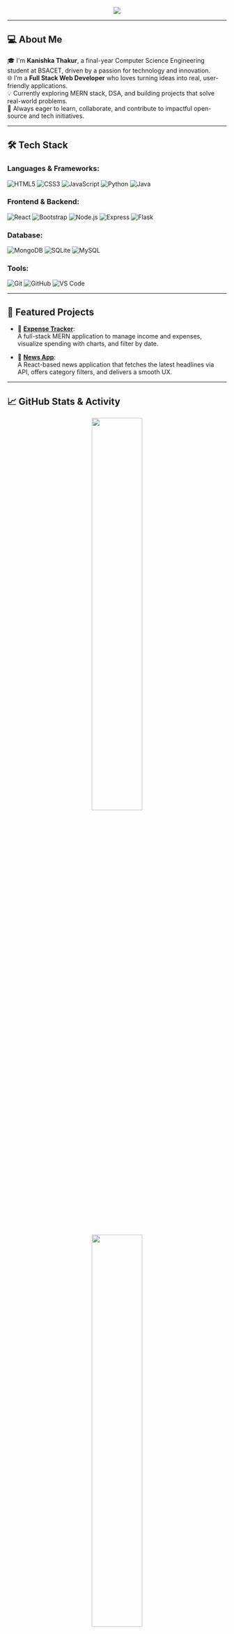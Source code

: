 <!-- Profile Banner -->
<p align="center">
  <img src="https://capsule-render.vercel.app/api?type=waving&color=gradient&height=200&section=header&text=Hi%20👋%20I'm%20Kanishka%20Thakur&fontSize=35&fontAlignY=40&desc=Full%20Stack%20Web%20Developer%20|%20Final%20Year%20CSE%20Student&descAlignY=60&descAlign=60" />
</p>

---

## 💻 About Me

🎓 I'm **Kanishka Thakur**, a final-year Computer Science Engineering student at BSACET, driven by a passion for technology and innovation.  
🌐 I’m a **Full Stack Web Developer** who loves turning ideas into real, user-friendly applications.  
💡 Currently exploring MERN stack, DSA, and building projects that solve real-world problems.  
🚀 Always eager to learn, collaborate, and contribute to impactful open-source and tech initiatives.

---

## 🛠 Tech Stack

### Languages & Frameworks:
![HTML5](https://img.shields.io/badge/HTML5-E34F26?style=for-the-badge&logo=html5&logoColor=white)
![CSS3](https://img.shields.io/badge/CSS3-264de4?style=for-the-badge&logo=css3&logoColor=white)
![JavaScript](https://img.shields.io/badge/JavaScript-F7DF1E?style=for-the-badge&logo=javascript&logoColor=black)
![Python](https://img.shields.io/badge/Python-3776AB?style=for-the-badge&logo=python&logoColor=white)
![Java](https://img.shields.io/badge/Java-007396?style=for-the-badge&logo=java&logoColor=white)

### Frontend & Backend:
![React](https://img.shields.io/badge/React-61DAFB?style=for-the-badge&logo=react&logoColor=black)
![Bootstrap](https://img.shields.io/badge/Bootstrap-7952B3?style=for-the-badge&logo=bootstrap&logoColor=white)
![Node.js](https://img.shields.io/badge/Node.js-339933?style=for-the-badge&logo=nodedotjs&logoColor=white)
![Express](https://img.shields.io/badge/Express-000000?style=for-the-badge&logo=express&logoColor=white)
![Flask](https://img.shields.io/badge/Flask-000000?style=for-the-badge&logo=flask&logoColor=white)

### Database:
![MongoDB](https://img.shields.io/badge/MongoDB-47A248?style=for-the-badge&logo=mongodb&logoColor=white)
![SQLite](https://img.shields.io/badge/SQLite-003B57?style=for-the-badge&logo=sqlite&logoColor=white)
![MySQL](https://img.shields.io/badge/MySQL-00758F?style=for-the-badge&logo=mysql&logoColor=white)

### Tools:
![Git](https://img.shields.io/badge/Git-F05032?style=for-the-badge&logo=git&logoColor=white)
![GitHub](https://img.shields.io/badge/GitHub-181717?style=for-the-badge&logo=github&logoColor=white)
![VS Code](https://img.shields.io/badge/VS%20Code-007ACC?style=for-the-badge&logo=visual-studio-code&logoColor=white)

---

## 🚀 Featured Projects

- 🔗 [**Expense Tracker**](https://github.com/kanishka-coder0809/expense-tracker):  
  A full-stack MERN application to manage income and expenses, visualize spending with charts, and filter by date.

- 📰 [**News App**](https://github.com/kanishka-coder0809/News-App):  
  A React-based news application that fetches the latest headlines via API, offers category filters, and delivers a smooth UX.

---

## 📈 GitHub Stats & Activity

<p align="center">
  <img src="https://github-readme-stats.vercel.app/api?username=kanishka-coder0809&show_icons=true&theme=radical" width="48%" />
  <br>
  <img src="https://streak-stats.demolab.com?user=kanishka-coder0809&theme=radical" width="48%" />
</p>

---

## 📫 Contact Me

[![LinkedIn](https://img.shields.io/badge/LinkedIn-0077B5?style=for-the-badge&logo=linkedin&logoColor=white)](https://www.linkedin.com/in/kanishkathakur863/)
[![Gmail](https://img.shields.io/badge/Email-D14836?style=for-the-badge&logo=gmail&logoColor=white)](mailto:kanishkathakur863@gmail.com)

---

## 👀 Visitor Count

<p align="center">
  <img src="https://komarev.com/ghpvc/?username=kanishka-coder0809&label=Profile%20Views&color=0e75b6&style=flat" alt="visitor counter"/>
</p>

---

<p align="center">
  <img src="https://capsule-render.vercel.app/api?type=waving&color=gradient&height=120&section=footer"/>
</p>
